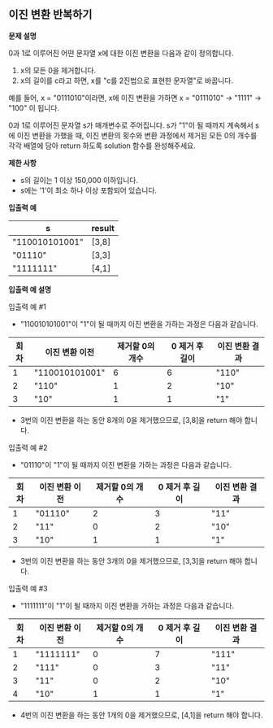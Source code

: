 ## 이진 변환 반복하기
**문제 설명**

0과 1로 이루어진 어떤 문자열 x에 대한 이진 변환을 다음과 같이 정의합니다.
1. x의 모든 0을 제거합니다.
2. x의 길이를 c라고 하면, x를 "c를 2진법으로 표현한 문자열"로 바꿉니다.

예를 들어, x = "0111010"이라면, x에 이진 변환을 가하면 x = "0111010" -> "1111" -> "100" 이 됩니다.

0과 1로 이루어진 문자열 s가 매개변수로 주어집니다. s가 "1"이 될 때까지 계속해서 s에 이진 변환을 가했을 때, 이진 변환의 횟수와 변환 과정에서 제거된 모든 0의 개수를 각각 배열에 담아 return 하도록 solution 함수를 완성해주세요.


**제한 사항**


* s의 길이는 1 이상 150,000 이하입니다.
* s에는 '1'이 최소 하나 이상 포함되어 있습니다.


**입출력 예**


s | result
--------- | ---------
"110010101001" | [3,8]
"01110" | [3,3]
"1111111" | [4,1]

**입출력 예 설명**

입출력 예 #1
* "110010101001"이 "1"이 될 때까지 이진 변환을 가하는 과정은 다음과 같습니다.


회차 | 이진 변환 이전 | 제거할 0의 개수 | 0 제거 후 길이 | 이진 변환 결과
--------- | --------- | --------- | --------- | --------- 
1 | "110010101001" | 6  | 6	| "110"
2 | "110" | 1 | 2 | "10"
3 | "10" | 1 | 1 | "1"
*  3번의 이진 변환을 하는 동안 8개의 0을 제거했으므로, [3,8]을 return 해야 합니다.

입출력 예 #2
* "01110"이 "1"이 될 때까지 이진 변환을 가하는 과정은 다음과 같습니다.


회차 | 이진 변환 이전 | 제거할 0의 개수 | 0 제거 후 길이 | 이진 변환 결과
--------- | --------- | --------- | --------- | --------- 
1	 | "01110" | 	2 | 	3 | 	"11"
2	 | "11"	   |   0 | 	2 | 	"10"
3	 | "10"	   |   1 | 	1 | 	"1"
*  3번의 이진 변환을 하는 동안 3개의 0을 제거했으므로, [3,3]을 return 해야 합니다.

입출력 예 #3
* "1111111"이 "1"이 될 때까지 이진 변환을 가하는 과정은 다음과 같습니다.


회차 | 이진 변환 이전 | 제거할 0의 개수 | 0 제거 후 길이 | 이진 변환 결과
--------- | --------- | --------- | --------- | --------- 
1	|"1111111"	|0	|7	|"111"
2	|"111"	    |0	|3	|"11"
3	|"11"	    |0	|2	|"10"
4	|"10"	    |1	|1	|"1"
*  4번의 이진 변환을 하는 동안 1개의 0을 제거했으므로, [4,1]을 return 해야 합니다.